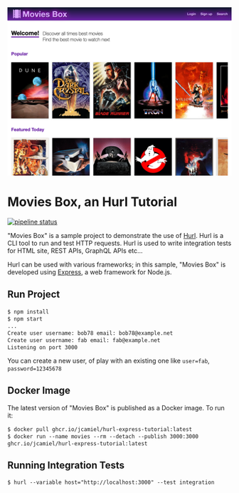 <picture>
    <source media="(prefers-color-scheme: dark)" srcset="docs/assets/img/movies-box-dark.png" > 
    <source media="(prefers-color-scheme: light)" srcset="docs/assets/img/movies-box-light.png" > 
    <img src="docs/assets/img/movies-box-light.png" width="600" alt="Movies Box home page">
</picture>


# Movies Box, an Hurl Tutorial

[![pipeline status](https://github.com/jcamiel/hurl-express-tutorial/workflows/CI/badge.svg)](https://github.com/jcamiel/hurl-express-tutorial/actions)

"Movies Box" is a sample project to demonstrate the use of [Hurl].
Hurl is a CLI tool to run and test HTTP requests. Hurl is used to write integration tests for HTML site, REST APIs, 
GraphQL APIs etc... 

Hurl can be used with various frameworks; in this sample, "Movies Box" is developed using [Express], a web framework for
Node.js.  


## Run Project

```shell
$ npm install
$ npm start
...
Create user username: bob78 email: bob78@example.net
Create user username: fab email: fab@example.net
Listening on port 3000
```

You can create a new user, of play with an existing one like `user=fab`, `password=12345678`


## Docker Image

The latest version of "Movies Box" is published as a Docker image. To run it:

```shell
$ docker pull ghcr.io/jcamiel/hurl-express-tutorial:latest
$ docker run --name movies --rm --detach --publish 3000:3000 ghcr.io/jcamiel/hurl-express-tutorial:latest
```

## Running Integration Tests

```shell
$ hurl --variable host="http://localhost:3000" --test integration
```

[Hurl]: https://hurl.dev
[Express]: https://expressjs.com

